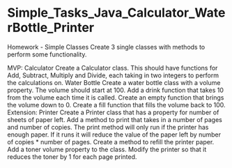 # Simple_Tasks_Java_Calculator_WaterBottle_Printer

Homework - Simple Classes
Create 3 single classes with methods to perform some functionality.

MVP:
Calculator
Create a Calculator class. This should have functions for Add, Subtract, Multiply and Divide, each taking in two integers to perform the calculations on.
Water Bottle
Create a water bottle class with a volume property.
The volume should start at 100.
Add a drink function that takes 10 from the volume each time it is called.
Create an empty function that brings the volume down to 0.
Create a fill function that fills the volume back to 100.
Extension:
Printer
Create a Printer class that has a property for number of sheets of paper left.
Add a method to print that takes in a number of pages and number of copies.
The print method will only run if the printer has enough paper. If it runs it will reduce the value of the paper left by number of copies * number of pages.
Create a method to refill the printer paper.
Add a toner volume property to the class.
Modify the printer so that it reduces the toner by 1 for each page printed.
